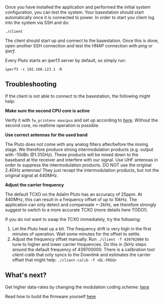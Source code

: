 Once you have installed the application and performed the initial system configuration, you can test the system.
Your basestation should start automatically once it is connected to power. In order to start you client log
into the system via SSH and do:
```
./client
```

The client should start up and connect to the basestation. Once this is done,
open another SSH connection and test the HNAP connection with *ping* or *iperf*.

Every Pluto starts an iperf3 server by default, so simply run:
```
iperf3 -c 192.168.123.1 -R
```

## Troubleshooting

If the client is not able to connect to the basestation, the following might help:

**Make sure the second CPU core is active**

Verify it with `fw_printenv maxcpus` and set up according to [here](../installation#cpu-setup).
Without the second core, no realtime operation is possible.

**Use correct antennas for the used band**

The Pluto does not come with any analog filters after/before the mixing stage.
We therefore produce strong intermodulation products (e.g. output with -10dBc @1.31GHz).
These products will be mixed down to the baseband at the receiver and interfere with our signal. 
Use UHF antennas in order to suppress the intermodulation products. DO NOT use the original 2.4GHz antennas! They just
recept the intermodulation products, but not the original signal at 440MHz.

**Adjust the carrier frequency**

The default TCXO on the Adalm Pluto has an accuracy of 25ppm. At 440MHz, this can result
in a frequency offset of up to 10kHz. The application can only detect and compensate +-2kHz, we therefore
strongly suggest to switch to a more accurate TCXO (more details here TODO!).

If you do not want to swap the TCXO immediately, try the following:
1. Let the Pluto heat up a bit. The frequency drift is very high in the first minutes of operation. Wait some minutes for the offset to settle.
2. Adjust the frequency offset manually. Run `./client -f 439702000` to tune to higher and lower carrier frequencies. Do this in 2kHz steps 
around the default frequency of 439700000. There is a calibration tool *client-calib* that only syncs to the Downlink and 
estimates the carrier offset that might help: `./client-calib -f <DL-FREQ>`

## What's next?

Get higher data-rates by changing the modulation coding scheme: [here](../system_config)

Read how to build the firmware yourself [here](../building_the_fw)
